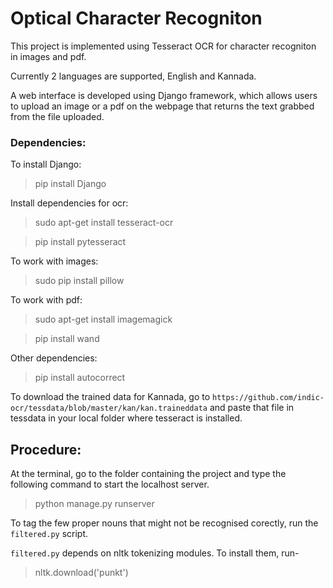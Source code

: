 # Optical Character Recogniton

This project is implemented using Tesseract OCR for character recogniton in images and pdf.

Currently 2 languages are supported, English and Kannada.

A web interface is developed using Django framework, which allows users to upload an image or a pdf on the webpage that returns the text grabbed from the file uploaded.

### Dependencies:

To install Django:

> pip install Django

Install dependencies for ocr:

> sudo apt-get install tesseract-ocr

> pip install pytesseract

To work with images:

> sudo pip install pillow

To work with pdf:

> sudo apt-get install imagemagick

> pip install wand

Other dependencies:

> pip install autocorrect

To download the trained data for Kannada, go to 
`https://github.com/indic-ocr/tessdata/blob/master/kan/kan.traineddata`
and paste that file in tessdata in your local folder where tesseract is installed.

## Procedure:

At the terminal, go to the folder containing the project and type the following command to start the localhost server.
> python manage.py runserver

To tag the few proper nouns that might not be recognised corectly, run the `filtered.py` script.

`filtered.py` depends on nltk tokenizing modules. To install them, run-

> nltk.download('punkt')
